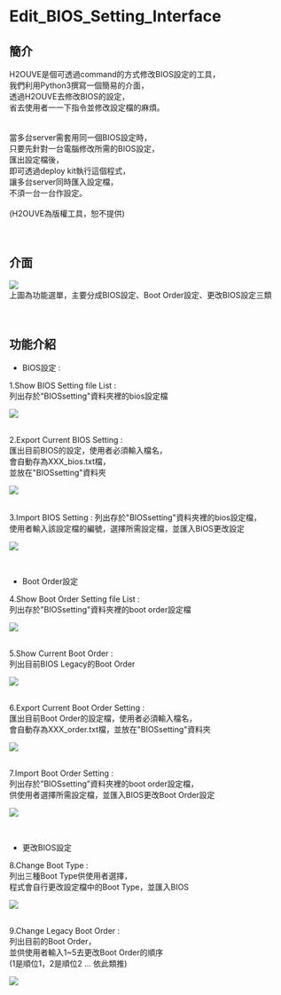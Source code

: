 # Edit_BIOS_Setting_Interface

## 簡介
H2OUVE是個可透過command的方式修改BIOS設定的工具，<br>
我們利用Python3撰寫一個簡易的介面，<br>
透過H2OUVE去修改BIOS的設定，<br>
省去使用者一一下指令並修改設定檔的麻煩。<br>
<br>
<br>
當多台server需套用同一個BIOS設定時，<br>
只要先針對一台電腦修改所需的BIOS設定，<br>
匯出設定檔後，<br>
即可透過deploy kit執行這個程式，<br>
讓多台server同時匯入設定檔，<br>
不須一台一台作設定。<br>
<br>
(H2OUVE為版權工具，恕不提供)<br>
<br>
<br>


## 介面
![](https://github.com/sha310139/Edit_BIOS_Setting_Interface/tree/main/interface_pictures/interface.png)  
上圖為功能選單，主要分成BIOS設定、Boot Order設定、更改BIOS設定三類<br>
<br>
<br>


## 功能介紹

* BIOS設定 :<br>

1.Show BIOS Setting file List :<br>
列出存於"BIOSsetting"資料夾裡的bios設定檔<br>

![](https://github.com/sha310139/Edit_BIOS_Setting_Interface/tree/main/interface_pictures/1.png) 

<br>
2.Export Current BIOS Setting :<br>
匯出目前BIOS的設定，使用者必須輸入檔名，<br>
會自動存為XXX_bios.txt檔，<br>
並放在"BIOSsetting"資料夾<br>

![](https://github.com/sha310139/Edit_BIOS_Setting_Interface/tree/main/interface_pictures/2.png) 

<br>
3.Import BIOS Setting :
列出存於"BIOSsetting"資料夾裡的bios設定檔，<br>
使用者輸入該設定檔的編號，選擇所需設定檔，並匯入BIOS更改設定<br>

![](https://github.com/sha310139/Edit_BIOS_Setting_Interface/tree/main/interface_pictures/3.png) 

<br>

* Boot Order設定<br>

4.Show Boot Order Setting file List :<br>
列出存於"BIOSsetting"資料夾裡的boot order設定檔<br>

![](https://github.com/sha310139/Edit_BIOS_Setting_Interface/tree/main/interface_pictures/4.png)

<br>
5.Show Current Boot Order :<br>
列出目前BIOS Legacy的Boot Order<br>

![](https://github.com/sha310139/Edit_BIOS_Setting_Interface/tree/main/interface_pictures/5.png) 

<br>
6.Export Current Boot Order Setting :<br>
匯出目前Boot Order的設定檔，使用者必須輸入檔名，<br>
會自動存為XXX_order.txt檔，並放在"BIOSsetting"資料夾<br>

![](https://github.com/sha310139/Edit_BIOS_Setting_Interface/tree/main/interface_pictures/6.png) 

<br>
7.Import Boot Order Setting :<br>
列出存於”BIOSsetting”資料夾裡的boot order設定檔，<br>
供使用者選擇所需設定檔，並匯入BIOS更改Boot Order設定<br>

![](https://github.com/sha310139/Edit_BIOS_Setting_Interface/tree/main/interface_pictures/7.png) 

<br>

* 更改BIOS設定<br>

8.Change Boot Type :<br>
列出三種Boot Type供使用者選擇，<br>
程式會自行更改設定檔中的Boot Type，並匯入BIOS<br>

![](https://github.com/sha310139/Edit_BIOS_Setting_Interface/tree/main/interface_pictures/8.png) 

<br>
9.Change Legacy Boot Order :<br>
列出目前的Boot Order，<br>
並供使用者輸入1~5去更改Boot Order的順序<br>
(1是順位1，2是順位2 … 依此類推)<br>

![](https://github.com/sha310139/Edit_BIOS_Setting_Interface/tree/main/interface_pictures/9.png) 

<br>
